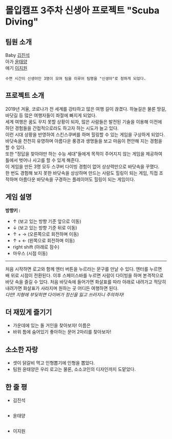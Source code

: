 # 몰입캠프 3주차 신생아 프로젝트 "Scuba Diving"
## 팀원 소개
Baby [김진석](https://github.com/bluejeans98)  
아가 [윤태양](https://github.com/hotsunchip)  
애기 [이지원](https://github.com/Rudolf0328)  
```
수면 시간이 신생아인 3명이 모여 팀을 이루어 팀명을 "신생아"로 정하게 되었다.
```

## 프로젝트 소개
2019년 겨울, 코로나가 전 세계를 강타하고 많은 여행 길이 끊겼다. 하늘길은 물론 땅길, 바닷길 등 많은 여행자들이 좌절에 빠지게 되었다.  
세계 여행은 꿈도 꾸지 못할 상황이 되자, 많은 사람들은 발전된 기술을 이용해 이전에 하던 경험들을 간접적으로라도 하고자 하는 시도가 늘고 있다.  
이런 시대 상황을 반영하여 스킨스쿠버를 하며 힐링할 수 있는 게임을 구상하게 되었다. 바닷속을 천천히 유영하며 아름다운 풍경과 생명들을 보고 마음이 편안해 지는 경험을 할 수 있다.  
또한 "정답을 찾아야만 하는 수능 세대"들에게 목적이 주어지지 않는 게임을 제공하여 틀에서 벗어나 사고를 할 수 있게 해준다.  
이 게임을 만든 3명 모두 스쿠버 다이빙 경험이 없어 상상력만으로 바닷속을 꾸몄다.  
한 번도 경험해 보지 못한 바닷속을 상상하며 만드는 사람도 힐링이 되는 게임, 직접 조작하며 아름다운 바닷속을 구경하는 플레이어도 힐링이 되는 게임이다.

## 게임 설명
**방향키 :**
- ↑ (보고 있는 방향 기준 앞으로 이동) 
- ↓ (보고 있는 방향 기준 뒤로 이동) 
- ↑ + → (오른쪽으로 회전하며 이동) 
- ↑ + ← (왼쪽으로 회전하며 이동)  
- right shift (아래로 잠수) 
- 마우스 (시점 이동)  
***
처음 시작하면 로고와 함께 엔터 버튼을 누르라는 문구를 만날 수 있다. 엔터를 누르면 배 위로 시점이 전환된다.
이후 스페이스바를 누르면 사람이 다이빙을 하며 본격적으로 바닷 속을 즐길 수 있다.
처음 바닷속에 들어가면 화살표를 따라 아래로 내려가고 적당히 내려가면 화살표가 사라지며 원하는 곳 어디든 여행하면 된다.  
*다만! 지형에 부딪히면 다이버가 정신을 잃고 쓰러지니 주의하자!*

## 더 재밌게 즐기기
- 가운데에 있는 돌 거인을 찾아보자! 이름은
- 바위 틈에 숨어있기 좋아하는 문어 2마리를 찾아보자!

## 소소한 자랑
- 셋이 닭갈비 먹고 인형뽑기에 인형을 뽑았다.
- 팀원 윤태양은 우리 로고는 물론, 소소코인의 디자인까지 도맡았다.

## 한 줄 평
- 김진석
```
```
- 윤태양
```
```
- 이지원
```
```
